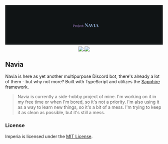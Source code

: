 <div align="center">
   <img src=".github/assets/banner.png" alt="banner"/>
   <br/>
    <a href="https://sonarcloud.io/project/overview?id=elizielx_navia">
   <img src="https://sonarcloud.io/api/project_badges/measure?project=elizielx_navia&metric=alert_status" align="center"/>
   </a>
   <a href="https://github.com/elizielx/navia/actions/workflows/ci.yml">
   <img src="https://img.shields.io/github/actions/workflow/status/elizielx/navia/ci.yml
" align="center"/>
   </a>
</div>

## Navia

Navia is here as yet another multipurpose Discord bot, there's already a lot of them - but why not more? Built with TypeScript and utilizes the [Sapphire](https://www.sapphirejs.com/) framework.

> Navia is currently a side-hobby project of mine. I'm working on it in my free time or when I'm bored, so it's not a priority. I'm also using it as a way to learn new things, so it's a bit of a mess. I'm trying to keep it as clean as possible, but it's still a mess.

### License

Imperia is licensed under the [MIT License](LICENSE).
